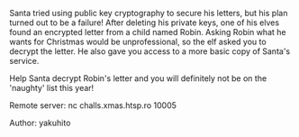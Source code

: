 Santa tried using public key cryptography to secure his letters, but his plan turned out to be a failure! After deleting his private keys, one of his elves found an encrypted letter from a child named Robin. Asking Robin what he wants for Christmas would be unprofessional, so the elf asked you to decrypt the letter. He also gave you access to a more basic copy of Santa's service.

Help Santa decrypt Robin's letter and you will definitely not be on the 'naughty' list this year!

Remote server: nc challs.xmas.htsp.ro 10005

Author: yakuhito
